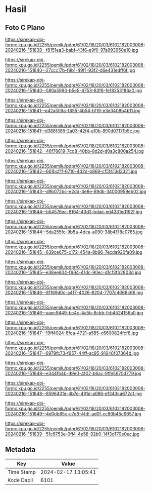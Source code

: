 # Hasil

## Foto C Plano

https://sirekap-obj-formc.kpu.go.id/2255/pemilu/pdpr/61/02/18/20/03/6102182003008-20240216-151838--f8151ea3-babf-43f6-a9f0-97a993950e10.jpg

https://sirekap-obj-formc.kpu.go.id/2255/pemilu/pdpr/61/02/18/20/03/6102182003008-20240216-151840--27ccc17b-f9b1-49f1-93f2-d6e431edff6f.jpg

https://sirekap-obj-formc.kpu.go.id/2255/pemilu/pdpr/61/02/18/20/03/6102182003008-20240216-151840--580a5963-b5e5-4753-83f6-1e18253186a0.jpg

https://sirekap-obj-formc.kpu.go.id/2255/pemilu/pdpr/61/02/18/20/03/6102182003008-20240216-151841--e42a509a-f855-4b54-b119-e3e3408b4b11.jpg

https://sirekap-obj-formc.kpu.go.id/2255/pemilu/pdpr/61/02/18/20/03/6102182003008-20240216-151841--d388f385-2a03-42f4-a10b-890d07171b5c.jpg

https://sirekap-obj-formc.kpu.go.id/2255/pemilu/pdpr/61/02/18/20/03/6102182003008-20240216-151842--46f78819-7cd8-40bb-8d2d-d0a3c800a254.jpg

https://sirekap-obj-formc.kpu.go.id/2255/pemilu/pdpr/61/02/18/20/03/6102182003008-20240216-151842--661bcf1f-6710-4d2d-b869-cf5f413d3321.jpg

https://sirekap-obj-formc.kpu.go.id/2255/pemilu/pdpr/61/02/18/20/03/6102182003008-20240216-151843--d9b072bc-e2dd-4e8e-89db-34000959eb02.jpg

https://sirekap-obj-formc.kpu.go.id/2255/pemilu/pdpr/61/02/18/20/03/6102182003008-20240216-151844--b54576ec-8164-43d3-bdae-ed4331ed192f.jpg

https://sirekap-obj-formc.kpu.go.id/2255/pemilu/pdpr/61/02/18/20/03/6102182003008-20240216-151844--5da255fc-9b5a-4dca-a090-38b4f78c0765.jpg

https://sirekap-obj-formc.kpu.go.id/2255/pemilu/pdpr/61/02/18/20/03/6102182003008-20240216-151845--639ce675-c172-454a-8b96-7ecda920fa09.jpg

https://sirekap-obj-formc.kpu.go.id/2255/pemilu/pdpr/61/02/18/20/03/6102182003008-20240216-151845--e38ee604-f664-41dc-90ec-d1cf3fb2803d.jpg

https://sirekap-obj-formc.kpu.go.id/2255/pemilu/pdpr/61/02/18/20/03/6102182003008-20240216-151846--81169d0c-a4f7-4026-8204-7707c4068c69.jpg

https://sirekap-obj-formc.kpu.go.id/2255/pemilu/pdpr/61/02/18/20/03/6102182003008-20240216-151846--aaec9449-bc4c-4a5b-8cbb-fcb4524156a0.jpg

https://sirekap-obj-formc.kpu.go.id/2255/pemilu/pdpr/61/02/18/20/03/6102182003008-20240216-151847--19ff4024-8fca-4721-a585-c6600824fcf8.jpg

https://sirekap-obj-formc.kpu.go.id/2255/pemilu/pdpr/61/02/18/20/03/6102182003008-20240216-151847--6979fc73-f957-44ff-ac95-91646f37364d.jpg

https://sirekap-obj-formc.kpu.go.id/2255/pemilu/pdpr/61/02/18/20/03/6102182003008-20240216-151848--e344fb4b-d9e0-4f02-b6ac-9ffe5670d779.jpg

https://sirekap-obj-formc.kpu.go.id/2255/pemilu/pdpr/61/02/18/20/03/6102182003008-20240216-151848--8596431e-4b7e-491d-a086-e1343ca672c1.jpg

https://sirekap-obj-formc.kpu.go.id/2255/pemilu/pdpr/61/02/18/20/03/6102182003008-20240216-151849--4d0db85c-c7e6-4fdf-ad0f-cc80b45c9657.jpg

https://sirekap-obj-formc.kpu.go.id/2255/pemilu/pdpr/61/02/18/20/03/6102182003008-20240216-151839--51c6753e-0ff4-4e58-92b0-14f3d170e0ec.jpg


## Metadata

| Key        | Value               |
| ---------- | ------------------- |
| Time Stamp | 2024-02-17 13:05:41 |
| Kode Dapil | 6101                |



